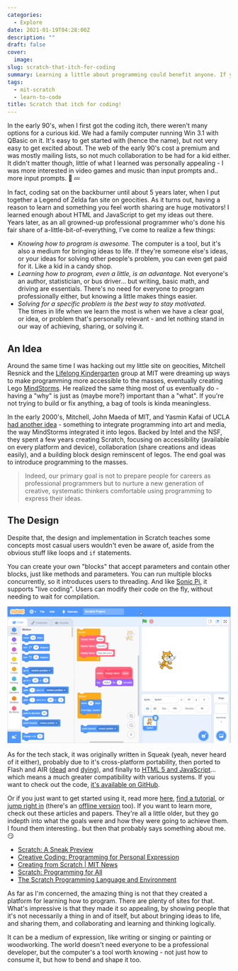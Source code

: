 ```yaml
---
categories:
  - Explore
date: 2021-01-19T04:28:00Z
description: ""
draft: false
cover:
  image:
slug: scratch-that-itch-for-coding
summary: Learning a little about programming could benefit anyone. If you want a fun intro to coding and logical thinking, check out Scratch!
tags:
  - mit-scratch
  - learn-to-code
title: Scratch that itch for coding!
---
```

In the early 90's, when I first got the coding itch, there weren't many options for a curious kid. We had a family computer running Win 3.1 with QBasic on it. It's easy to get started with (hence the name), but not very easy to get excited about. The web of the early 90's cost a premium and was mostly mailing lists, so not much collaboration to be had for a kid either. It didn't matter though, little of what I learned was personally appealing - I was more interested in video games and music than input prompts and.. more input prompts. 🥱 💤

In fact, coding sat on the backburner until about 5 years later, when I put together a Legend of Zelda fan site on geocities. As it turns out, having a reason to learn and something you feel worth sharing are huge motivators! I learned enough about HTML and JavaScript to get my ideas out there. Years later, as an all growned-up professional programmer who's done his fair share of a-little-bit-of-everything, I've come to realize a few things:

- _Knowing how to program is awesome._ 
  The computer is a tool, but it's also a medium for bringing ideas to life. If they're someone else's ideas, or your ideas for solving other people's problem, you can even get paid for it. Like a kid in a candy shop.
- _Learning how to program, even a little, is an advantage._
  Not everyone's an author, statistician, or bus driver... but writing, basic math, and driving are essentials. There's no need for everyone to program professionally either, but knowing a little makes things easier.
- _Solving for a specific problem is the best way to stay motivated._  
  The times in life when we learn the most is when we have a clear goal, or idea, or problem that's personally relevant - and let nothing stand in our way of achieving, sharing, or solving it.

## An Idea

Around the same time I was hacking out my little site on geocities, Mitchell Resnick and the [Lifelong Kindergarten](https://www.media.mit.edu/groups/lifelong-kindergarten/overview/) group at MIT were dreaming up ways to make programming more accessible to the masses, eventually creating Lego [MindStorms](https://www.lego.com/en-us/themes/mindstorms). He realized the same thing most of us eventually do - having a "why" is just as (maybe more?) important than a "what". If you're not trying to build or fix anything, a bag of tools is kinda meaningless.

In the early 2000's, Mitchell, John Maeda of MIT, and Yasmin Kafai of UCLA [had another idea](https://web.media.mit.edu/~mres/papers/scratch-proposal.pdf) - something to integrate programming into art and media, the way MindStorms integrated it into legos. Backed by Intel and the NSF, they spent a few years creating Scratch, focusing on accessibility (available on every platform and device), collaboration (share creations and ideas easily), and a building block design reminscent of legos. The end goal was to introduce programming to the masses.

> Indeed, our primary goal is not to prepare people for careers as professional programmers but to nurture a new generation of creative, systematic thinkers comfortable using programming to express their ideas.

## The Design

Despite that, the design and implementation in Scratch teaches some concepts most casual users wouldn't even be aware of, aside from the obvious stuff like loops and `if` statements.

You can create your own "blocks" that accept parameters and contain other blocks, just like methods and parameters. You can run multiple blocks concurrently, so it introduces users to threading. And like [Sonic Pi](https://grantwinney.com/creating-music-with-sonic-pi-on-raspberry-pi/), it supports "live coding". Users can modify their code on the fly, without needing to wait for compilation.

![](gUQ1e1R4TS.gif)

As for the tech stack, it was originally written in Squeak (yeah, never heard of it either), probably due to it's cross-platform portability, then ported to Flash and AIR ([dead](https://www.adobe.com/products/flashplayer/end-of-life.html) and [dying](https://blog.adobe.com/en/2019/05/30/the-future-of-adobe-air.html#gs.qyix8o)), and finally to [HTML 5 and JavaScript](https://bocoup.com/blog/porting-scratch-from-flash-to-javascript-performance-interoperability-and-extensions)... which means a much greater compatibility with various systems. If you want to check out the code, [it's available on GitHub](https://github.com/LLK).

Or if you just want to get started using it, read more [here](https://scratch.mit.edu/about), [find a tutorial](https://scratch.mit.edu/explore/projects/tutorials/), or [jump right in](https://scratch.mit.edu/projects/editor/?tutorial=getStarted) (there's an [offline version](https://scratch.mit.edu/download/) too). If you want to learn more, check out these articles and papers. They're all a little older, but they go indepth into what the goals were and how they were going to achieve them. I found them interesting.. but then that probably says something about me. 😏

- [Scratch: A Sneak Preview](https://web.archive.org/web/20090521031855/http://llk.media.mit.edu/projects/scratch/ScratchSneakPreview.pdf)
- [Creative Coding: Programming for Personal Expression](https://web.archive.org/web/20070307105748/http://weblogs.media.mit.edu/llk/scratch/archives/CreativeCoding-PepperKafai.pdf)
- [Creating from Scratch | MIT News](https://news.mit.edu/2007/resnick-scratch)
- [Scratch: Programming for All](https://web.media.mit.edu/~mres/papers/Scratch-CACM-final.pdf)
- [The Scratch Programming Language and Environment](https://web.media.mit.edu/~jmaloney/papers/ScratchLangAndEnvironment.pdf)

As far as I'm concerned, the amazing thing is not that they created a platform for learning how to program. There are plenty of sites for that. What's impressive is that they made it so appealing, by showing people that it's not necessarily a thing in and of itself, but about bringing ideas to life, and sharing them, and collaborating and learning and thinking logically.

It can be a medium of expression, like writing or singing or painting or woodworking. The world doesn't need everyone to be a professional developer, but the computer's a tool worth knowing - not just how to consume it, but how to bend and shape it too.
